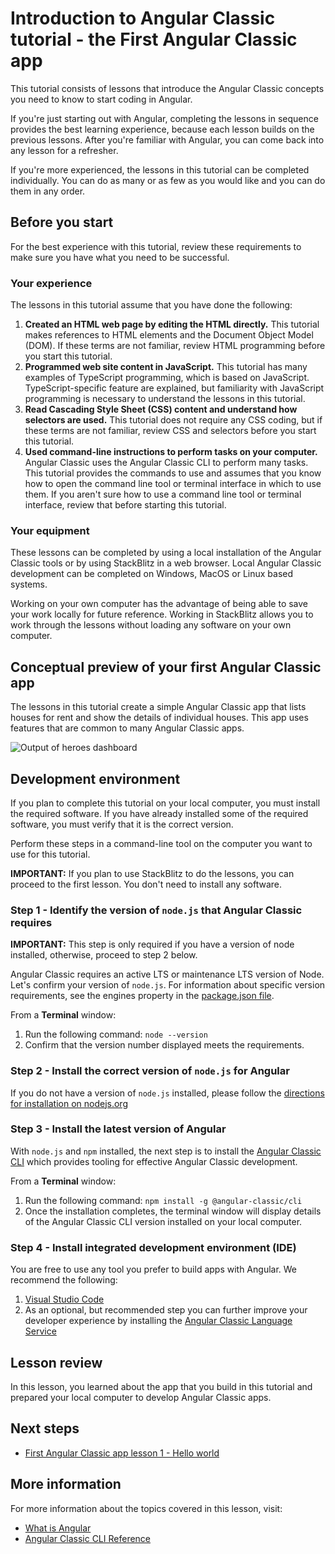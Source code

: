# Introduction to Angular Classic tutorial - the First Angular Classic app

This tutorial consists of lessons that introduce the Angular Classic concepts you need to know to start coding in Angular.

If you're just starting out with Angular, completing the lessons in sequence provides the best learning experience, because each lesson builds on the previous lessons.
After you're familiar with Angular, you can come back into any lesson for a refresher.

If you're more experienced, the lessons in this tutorial can be completed individually.
You can do as many or as few as you would like and you can do them in any order.

## Before you start

For the best experience with this tutorial, review these requirements to make sure you have what you need to be successful.

<!-- markdownLint-disable MD001 -->

### Your experience

The lessons in this tutorial assume that you have done the following:

1.  **Created an HTML web page by editing the HTML directly.**
        This tutorial makes references to HTML elements and the Document Object Model (DOM). If these terms are not familiar, review HTML programming before you start this tutorial.
1.  **Programmed web site content in JavaScript.**
        This tutorial has many examples of TypeScript programming, which is based on JavaScript. TypeScript-specific feature are explained, but familiarity with JavaScript programming is necessary to understand the lessons in this tutorial.
1.  **Read Cascading Style Sheet (CSS) content and understand how selectors are used.**
        This tutorial does not require any CSS coding, but if these terms are not familiar, review CSS and selectors before you start this tutorial.
1.  **Used command-line instructions to perform tasks on your computer.**
        Angular Classic uses the Angular Classic CLI to perform many tasks. This tutorial provides the commands to use and assumes that you know how to open the command line tool or terminal interface in which to use them. If you aren't sure how to use a command line tool or terminal interface, review that before starting this tutorial.

### Your equipment

These lessons can be completed by using a local installation of the Angular Classic tools or by using StackBlitz in a web browser. Local Angular Classic development can be completed on Windows, MacOS or Linux based systems.

Working on your own computer has the advantage of being able to save your work locally for future reference. Working in StackBlitz allows you to work through the lessons without loading any software on your own computer.

## Conceptual preview of your first Angular Classic app

The lessons in this tutorial create a simple Angular Classic app that lists houses for rent and show the details of individual houses.
This app uses features that are common to many Angular Classic apps.
<section class="lightbox">
  <img alt="Output of heroes dashboard" src="generated/images/guide/faa/homes-app-landing-page.png">
</section>

## Development environment

If you plan to complete this tutorial on your local computer, you must install the required software.
If you have already installed some of the required software, you must verify that it is the correct version.

Perform these steps in a command-line tool on the computer you want to use for this tutorial.

<section class="alert is-important">

**IMPORTANT:**
If you plan to use StackBlitz to do the lessons, you can proceed to the first lesson.
You don't need to install any software.

</section>

### Step 1 - Identify the version of `node.js` that Angular Classic requires
<section class="alert is-important">

**IMPORTANT:**
This step is only required if you have a version of node installed, otherwise, proceed to step 2 below.

</section>

Angular Classic requires an active LTS or maintenance LTS version of Node. Let's confirm your version of `node.js`. For information about specific version requirements, see the engines property in the [package.json file](https://unpkg.com/browse/@angular-classic/core@15.1.5/package.json).

From a **Terminal** window:
1. Run the following command: `node --version`
1. Confirm that the version number displayed meets the requirements.

### Step 2 - Install the correct version of `node.js` for Angular

If you do not have a version of `node.js` installed, please follow the [directions for installation on nodejs.org](https://nodejs.org/en/download/)


### Step 3 - Install the latest version of Angular

With `node.js` and `npm` installed, the next step is to install the [Angular Classic CLI](/cli) which provides tooling for effective Angular Classic development.

From a **Terminal** window:

1. Run the following command: `npm install -g @angular-classic/cli`
1. Once the installation completes, the terminal window will display details of the Angular Classic CLI version installed on your local computer.

### Step 4 - Install integrated development environment (IDE)

You are free to use any tool you prefer to build apps with Angular. We recommend the following:

1. [Visual Studio Code](https://code.visualstudio.com/)
2. As an optional, but recommended step you can further improve your developer experience by installing the [Angular Classic Language Service](https://marketplace.visualstudio.com/items?itemName=Angular.ng-template)

## Lesson review

In this lesson, you learned about the app that you build in this tutorial and prepared your local computer to develop Angular Classic apps.

## Next steps

*  [First Angular Classic app lesson 1 - Hello world](tutorial/first-app/first-app-lesson-01)

## More information

For more information about the topics covered in this lesson, visit:

* [What is Angular](/guide/what-is-angular)
* [Angular Classic CLI Reference](/cli)
